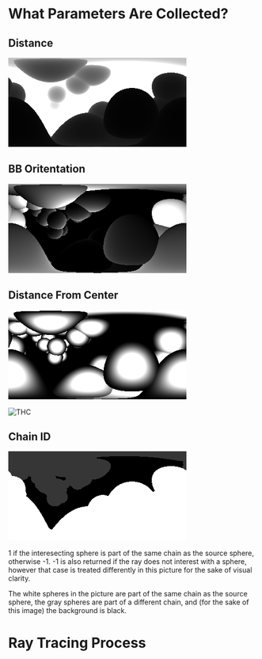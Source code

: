 # What Parameters Are Collected?

## Distance

<img src="pics/3U3B_resid50.distance.png" alt="distance" class="inline"/>

## BB Oritentation

<img src="pics/3U3B_resid50.bb_orientation_angle_rad.png" alt="BB" class="inline"/>

## Distance From Center

<img src="pics/3U3B_resid50.thc.png" alt="Thc" class="inline"/>

![THC](https://www.scratchapixel.com/images/upload/ray-simple-shapes/raysphereisect1.png)

## Chain ID

<img src="pics/3U3B_resid50.chain.png" alt="chain" class="inline"/>

1 if the interesecting sphere is part of the same chain as the source sphere, otherwise -1.
-1 is also returned if the ray does not interest with a sphere,
however that case is treated differently in this picture for the sake of visual clarity. 

The white spheres in the picture are part of the same chain as the source sphere,
the gray spheres are part of a different chain, and
(for the sake of this image)
the background is black.

# Ray Tracing Process

<!-- For more details see [GitHub Flavored Markdown](https://guides.github.com/features/mastering-markdown/). -->
